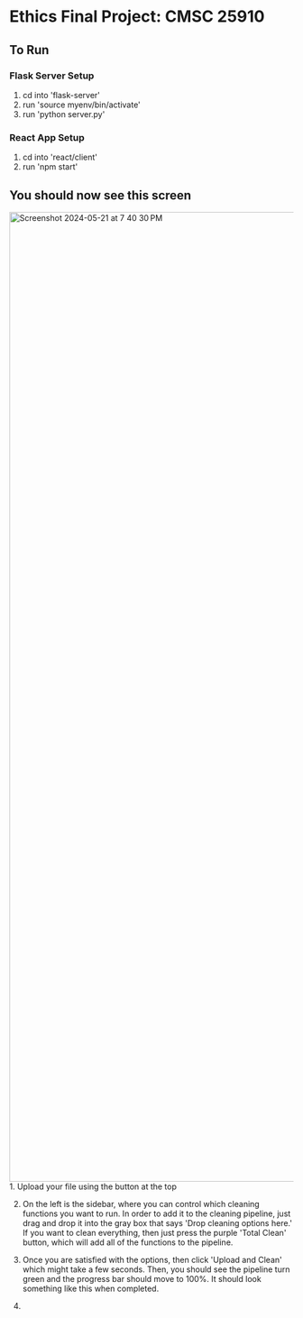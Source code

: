 # Ethics Final Project: CMSC 25910

## To Run

### Flask Server Setup
1. cd into 'flask-server'
2. run 'source myenv/bin/activate'
3. run 'python server.py'

### React App Setup
1. cd into 'react/client'
2. run 'npm start'

## You should now see this screen 

<img width="1721" alt="Screenshot 2024-05-21 at 7 40 30 PM" src="https://github.com/spencerdearman/data-cleaning/assets/121642493/4f33e24f-8ad7-447e-b5a4-456181221974">
1. Upload your file using the button at the top

2. On the left is the sidebar, where you can control which cleaning functions you want to run. In order to add it to the cleaning pipeline, just drag and drop it into the gray box that says 'Drop cleaning options here.' If you want to clean everything, then just press the purple 'Total Clean' button, which will add all of the functions to the pipeline.

3. Once you are satisfied with the options, then click 'Upload and Clean' which might take a few seconds. Then, you should see the pipeline turn green and the progress bar should move to 100%. It should look something like this when completed.
4. 
